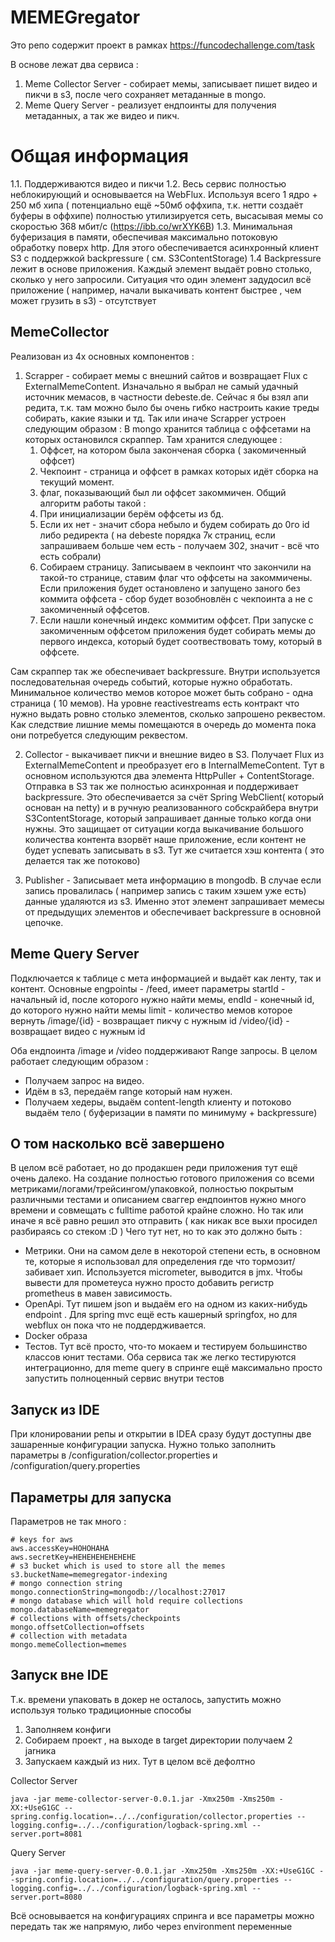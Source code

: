 # MEMEGregator

Это репо содержит проект в рамках
https://funcodechallenge.com/task


В основе лежат два сервиса :
1. Meme Collector Server - собирает мемы, записывает пишет видео и пикчи в s3, после чего сохраняет
метаданные в mongo.
2. Meme Query Server - реализует ендпоинты для получения метаданных, а так же видео и пикч.

# Общая информация

1.1. Поддерживаются видео и пикчи
1.2. Весь сервис полностью неблокирующий и основывается на WebFlux.
Используя всего 1 ядро + 250 мб хипа ( потенциально ещё ~50мб оффхипа, т.к. нетти создаёт буферы в оффхипе)
полностью утилизируется сеть, высасывая мемы со скоростью 368 мбит/с (https://ibb.co/wrXYK6B)
1.3. Минимальная буферизация в памяти, обеспечивая максимально потоковую обработку поверх http.
Для этого обеспечивается асинхронный клиент S3 с поддержкой backpressure ( см. S3ContentStorage)
1.4 Backpressure лежит в основе приложения. Каждый элемент выдаёт ровно столько, сколько у него запросили.
 Ситуация что один элемент задудосил всё приложение ( например, начали выкачивать  контент быстрее , чем может грузить в s3) - отсутствует


## MemeCollector
Реализован из 4х основных компонентов :
1. Scrapper - собирает мемы с внешний сайтов и возвращает Flux с ExternalMemeContent. Изначально я выбрал не самый удачный источник мемасов,
в частности debeste.de. Сейчас я бы взял апи редита, т.к. там можно было бы очень гибко настроить какие треды собирать, какие языки и тд.
Так или иначе Scrapper устроен следующим образом : В mongo хранится таблица с оффсетами на которых остановился скраппер.
Там хранится следующее :
    1. Оффсет, на котором была законченая сборка ( закомиченный оффсет)
    1. Чекпоинт - страница и оффсет в рамках которых идёт сборка на текущий момент.
    1. флаг, показывающий был ли оффсет закоммичен.
    Общий алгоритм работы такой :
    1. При инициализации берём оффсеты из бд.
    1. Если их нет - значит сбора небыло и будем собирать до 0го id либо редиректа
    ( на debeste порядка 7к страниц, если запрашиваем больше чем есть - получаем 302, значит - всё что есть собрали)
    1. Собираем страницу. Записываем в чекпоинт что закончили на такой-то странице, ставим флаг что оффсеты на закоммичены.
    Если приложения будет остановлено и запущено заного без коммита оффсета - сбор будет возобновлён
    с чекпоинта а не с закомиченный оффсетов.
    1. Если нашли конечный индекс коммитим оффсет.
    При запуске с закомиченным оффсетом приложения будет собирать мемы до первого индекса, который будет соотвествовать тому, который в оффсете.

Сам скраппер так же обеспечивает backpressure. Внутри используется последовательная очередь событий, которые нужно обработать.
Минимальное количество мемов которое может быть собрано - одна страница ( 10 мемов).
На уровне reactivestreams есть контракт что нужно выдать ровно столько элементов, сколько запрошено реквестом.
Как следствие лишние мемы помещаются в очередь до момента пока они потребуется следующим реквестом.

2. Collector - выкачивает пикчи и внешние видео в S3. Получает Flux из ExternalMemeContent и преобразует его в InternalMemeContent.
Тут в основном используются два элемента HttpPuller + ContentStorage. Отправка в S3 так же полностью асинхронная и поддерживает backpressure.
Это обеспечивается за счёт Spring WebClient( который основан на netty) и в ручную реализованного собскрайбера внутри S3ContentStorage,
 который запрашивает данные только когда они нужны. Это защищает от ситуации когда выкачивание большого количества контента взорвёт наше приложение,
 если контент не будет успевать записывать в s3.
 Тут же считается хэш контента ( это делается так же потоково)

3. Publisher - Записывает мета информацию в mongodb. В случае если запись провалилась ( например запись с таким хэшем уже есть)
данные удаляются из s3. Именно этот элемент запрашивает мемесы от предыдущих элементов и обеспечивает backpressure в основной цепочке.

## Meme Query Server
Подключается к таблице с мета информацией и выдаёт как ленту, так и контент.
Основные engpointы -
  /feed, имеет параметры startId - начальный id, после которого нужно найти мемы,
  endId - конечный id, до которого нужно найти мемы
  limit - количество мемов которое вернуть
  /image/{id} - возвращает пикчу с нужным id
  /video/{id} - возвращает видео с нужным id

  Оба ендпоинта /image и /video поддерживают Range запросы. В целом работает следующим образом :
  * Получаем запрос на видео.
  * Идём в s3, передаём range который нам нужен.
  * Получаем хедеры, выдаём content-length клиенту и потоково выдаём тело
  ( буферизации в памяти по минимуму + backpressure)



## О том насколько всё завершено
В целом всё работает, но до продакшен реди приложения тут ещё очень далеко.
На создание полностью готового приложения со всеми метриками/логами/трейсингом/упаковкой,
 полностью покрытым различными тестами и описанием сваггер ендпоинтов нужно много времени и совмещать
 с fulltime работой крайне сложно. Но так или иначе я всё равно решил это отправить ( как никак все выхи просидел разбираясь со стеком :D )
Чего тут нет, но то как это должно быть :
* Метрики. Они на самом деле в некоторой степени есть, в основном те, которые я использовал для определения
  где что тормозит/забивает хип. Используется micrometer, выводится в jmx.
  Чтобы вывести для прометеуса нужно просто добавить регистр prometheus в мавен зависимость.
* OpenApi. Тут пишем json и выдаём его на одном из каких-нибудь endpoint . Для spring mvc ещё есть кашерный springfox, но для webflux он пока что не поддердживается.
* Docker образа
* Тестов. Тут всё просто, что-то мокаем и тестируем большинство классов юнит тестами. Оба сервиса так же легко тестируются интеграционно,
для meme query в спринге ещё максимально просто запустить полноценный сервис внутри тестов


## Запуск из IDE
При клонировании репы и открытии в IDEA сразу будут доступны две зашаренные конфигурации запуска.
Нужно только заполнить параметры в /configuration/collector.properties и /configuration/query.properties

## Параметры для запуска
Параметров не так много :
```
# keys for aws
aws.accessKey=HOHOHAHA
aws.secretKey=HEHEHEHEHEHEHE
# s3 bucket which is used to store all the memes
s3.bucketName=memegregator-indexing
# mongo connection string
mongo.connectionString=mongodb://localhost:27017
# mongo database which will hold require collections
mongo.databaseName=memegregator
# collections with offsets/checkpoints
mongo.offsetCollection=offsets
# collection with metadata
mongo.memeCollection=memes
```

## Запуск вне IDE
Т.к. времени упаковать в докер не осталось, запустить можно используя только традиционные способы
1) Заполняем конфиги
2) Собираем проект , на выходе в target директории получаем 2 jarника
3) Запускаем каждый из них. Тут в целом всё дефолтно

Collector Server
```
java -jar meme-collector-server-0.0.1.jar -Xmx250m -Xms250m -XX:+UseG1GC --spring.config.location=../../configuration/collector.properties --logging.config=../../configuration/logback-spring.xml --server.port=8081
```

Query Server
```
java -jar meme-query-server-0.0.1.jar -Xmx250m -Xms250m -XX:+UseG1GC --spring.config.location=../../configuration/query.properties --logging.config=../../configuration/logback-spring.xml --server.port=8080
```

Всё основывается на конфигурациях спринга и все параметры можно передать так же напрямую, либо через environment переменные